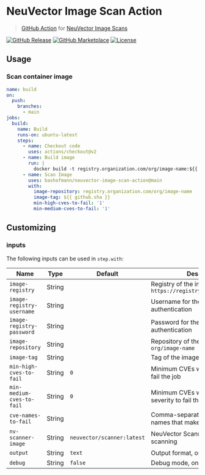 # NeuVector Image Scan Action

> [GitHub Action](https://github.com/features/actions) for [NeuVector Image Scans](https://neuvector.com)

[![GitHub Release][release-img]][release]
[![GitHub Marketplace][marketplace-img]][marketplace]
[![License][license-img]][license]

## Usage

### Scan container image

```yaml
name: build
on:
  push:
    branches:
      - main
jobs:
  build:
    name: Build
    runs-on: ubuntu-latest
    steps:
      - name: Checkout code
        uses: actions/checkout@v2
      - name: Build image
        run: |
          docker build -t registry.organization.com/org/image-name:${{ github.sha }} .
      - name: Scan Image
        uses: bashofmann/neuvector-image-scan-action@main
        with:
          image-repository: registry.organization.com/org/image-name
          image-tag: ${{ github.sha }}
          min-high-cves-to-fail: '1'
          min-medium-cves-to-fail: '1'
```

## Customizing

### inputs

The following inputs can be used in `step.with`:

| Name                      | Type   | Default                    | Description                                                              |
|---------------------------|--------|----------------------------|--------------------------------------------------------------------------|
| `image-registry`          | String |                            | Registry of the image to scan, e.g. `https://registry.organization.com/` |
| `image-registry-username` | String |                            | Username for the registry authentication                                 |
| `image-registry-password` | String |                            | Password for the registry authentication                                 |
| `image-repository`        | String |                            | Repository of the image to scan, e.g. `org/image-name`                   |
| `image-tag`               | String |                            | Tag of the image to scan, e.g. `1.0.0`                                   |
| `min-high-cves-to-fail`   | String | `0`                        | Minimum CVEs with high severity to fail the job                          |
| `min-medium-cves-to-fail` | String | `0`                        | Minimum CVEs with medium severity to fail the job                        |
| `cve-names-to-fail`       | String |                            | Comma-separated list of CVE names that make the job fail                 |
| `nv-scanner-image`        | String | `neuvector/scanner:latest` | NeuVector Scanner image to use for scanning                              |
| `output`                  | String | `text`                     | Output format, one of: text,json,csv                                     |
| `debug`                   | String | `false`                    | Debug mode, on of: true,false                                            |

[release]: https://github.com/bashofmann/neuvector-image-scan-action/releases/latest
[release-img]: https://img.shields.io/github/release/bashofmann/neuvector-image-scan-action.svg?logo=github
[marketplace]: https://github.com/marketplace/actions/bashofmann/neuvector-image-scan
[marketplace-img]: https://img.shields.io/badge/marketplace-bashofmann/neuvector-image-scan--action-blue?logo=github
[license]: https://github.com/bashofmann/neuvector-image-scan-action/blob/master/LICENSE
[license-img]: https://img.shields.io/github/license/bashofmann/neuvector-image-scan-action